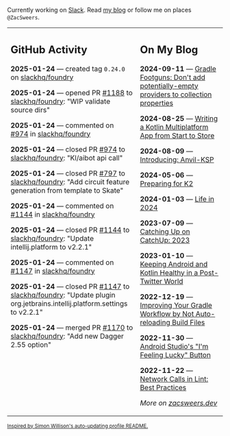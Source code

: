 Currently working on [Slack](https://slack.com/). Read [my blog](https://zacsweers.dev/) or follow me on places `@ZacSweers`.

<table><tr><td valign="top" width="60%">

## GitHub Activity
<!-- githubActivity starts -->
**2025-01-24** — created tag `0.24.0` on [slackhq/foundry](https://github.com/slackhq/foundry)

**2025-01-24** — opened PR [#1188](https://github.com/slackhq/foundry/pull/1188) to [slackhq/foundry](https://github.com/slackhq/foundry): "WIP validate source dirs"

**2025-01-24** — commented on [#974](https://github.com/slackhq/foundry/pull/974#issuecomment-2613487133) in [slackhq/foundry](https://github.com/slackhq/foundry)

**2025-01-24** — closed PR [#974](https://github.com/slackhq/foundry/pull/974) to [slackhq/foundry](https://github.com/slackhq/foundry): "Kl/aibot api call"

**2025-01-24** — closed PR [#797](https://github.com/slackhq/foundry/pull/797) to [slackhq/foundry](https://github.com/slackhq/foundry): "Add circuit feature generation from template to Skate"

**2025-01-24** — commented on [#1144](https://github.com/slackhq/foundry/pull/1144#issuecomment-2613486737) in [slackhq/foundry](https://github.com/slackhq/foundry)

**2025-01-24** — closed PR [#1144](https://github.com/slackhq/foundry/pull/1144) to [slackhq/foundry](https://github.com/slackhq/foundry): "Update intellij.platform to v2.2.1"

**2025-01-24** — commented on [#1147](https://github.com/slackhq/foundry/pull/1147#issuecomment-2613486662) in [slackhq/foundry](https://github.com/slackhq/foundry)

**2025-01-24** — closed PR [#1147](https://github.com/slackhq/foundry/pull/1147) to [slackhq/foundry](https://github.com/slackhq/foundry): "Update plugin org.jetbrains.intellij.platform.settings to v2.2.1"

**2025-01-24** — merged PR [#1170](https://github.com/slackhq/foundry/pull/1170) to [slackhq/foundry](https://github.com/slackhq/foundry): "Add new Dagger 2.55 option"
<!-- githubActivity ends -->
</td><td valign="top" width="40%">

## On My Blog
<!-- blog starts -->
**2024-09-11** — [Gradle Footguns: Don't add potentially-empty providers to collection properties](https://www.zacsweers.dev/gradle-footgun-adding-empty-providers-to-collection-properties/)

**2024-08-25** — [Writing a Kotlin Multiplatform App from Start to Store](https://www.zacsweers.dev/writing-a-kotlin-multiplatform-app-from-start-to-store/)

**2024-08-09** — [Introducing: Anvil-KSP](https://www.zacsweers.dev/introducing-anvil-ksp/)

**2024-05-06** — [Preparing for K2](https://www.zacsweers.dev/preparing-for-k2/)

**2024-01-03** — [Life in 2024](https://www.zacsweers.dev/life-in-2024/)

**2023-07-09** — [Catching Up on CatchUp: 2023](https://www.zacsweers.dev/catching-up-on-catchup-2023/)

**2023-01-10** — [Keeping Android and Kotlin Healthy in a Post-Twitter World](https://www.zacsweers.dev/keeping-android-healthy/)

**2022-12-19** — [Improving Your Gradle Workflow by Not Auto-reloading Build Files](https://www.zacsweers.dev/improving-your-workflow-by-not-auto-reloading-build-files/)

**2022-11-30** — [Android Studio's "I'm Feeling Lucky" Button](https://www.zacsweers.dev/android-studios-im-feeling-lucky-button/)

**2022-11-22** — [Network Calls in Lint: Best Practices](https://www.zacsweers.dev/network-calls-in-lint-best-practices/)
<!-- blog ends -->
_More on [zacsweers.dev](https://zacsweers.dev/)_
</td></tr></table>

<sub><a href="https://simonwillison.net/2020/Jul/10/self-updating-profile-readme/">Inspired by Simon Willison's auto-updating profile README.</a></sub>